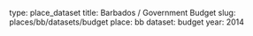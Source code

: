 type: place_dataset
title: Barbados / Government Budget
slug: places/bb/datasets/budget
place: bb
dataset: budget
year: 2014
